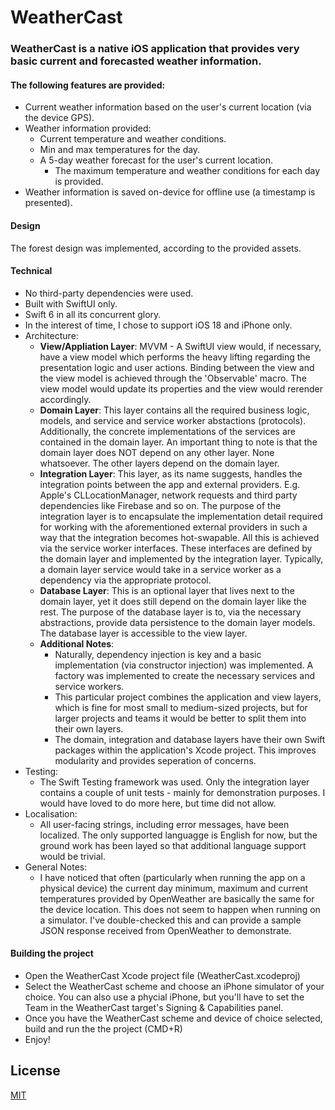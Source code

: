 # WeatherCast

### WeatherCast is a native iOS application that provides very basic current and forecasted weather information.

#### The following features are provided:

- Current weather information based on the user's current location (via the device GPS).
- Weather information provided:
  - Current temperature and weather conditions.
  - Min and max temperatures for the day.
  - A 5-day weather forecast for the user's current location.
    - The maximum temperature and weather conditions for each day is provided.
- Weather information is saved on-device for offline use (a timestamp is presented).

#### Design

The forest design was implemented, according to the provided assets.

#### Technical

- No third-party dependencies were used.
- Built with SwiftUI only.
- Swift 6 in all its concurrent glory.
- In the interest of time, I chose to support iOS 18 and iPhone only.
- Architecture:
  - **View/Appliation Layer**: MVVM - A SwiftUI view would, if necessary, have a view model which performs the heavy lifting regarding the presentation logic and user actions. Binding between the view and the view model is achieved through the 'Observable' macro. The view model would update its properties and the view would rerender accordingly.
  - **Domain Layer**: This layer contains all the required business logic, models, and service and service worker abstactions (protocols). Additionally, the concrete implementations of the services are contained in the domain layer. An important thing to note is that the domain layer does NOT depend on any other layer. None whatsoever. The other layers depend on the domain layer.
  - **Integration Layer**: This layer, as its name suggests, handles the integration points between the app and external providers. E.g. Apple's CLLocationManager, network requests and third party dependencies like Firebase and so on. The purpose of the integration layer is to encapsulate the implementation detail required for working with the aforementioned external providers in such a way that the integration becomes hot-swapable. All this is achieved via the service worker interfaces. These interfaces are defined by the domain layer and implemented by the integration layer. Typically, a domain layer service would take in a service worker as a dependency via the appropriate protocol.
  - **Database Layer**: This is an optional layer that lives next to the domain layer, yet it does still depend on the domain layer like the rest. The purpose of the database layer is to, via the necessary abstractions, provide data persistence to the domain layer models. The database layer is accessible to the view layer.
  - **Additional Notes**:
    - Naturally, dependency injection is key and a basic implementation (via constructor injection) was implemented. A factory was implemented to create the necessary services and service workers.
    - This particular project combines the application and view layers, which is fine for most small to medium-sized projects, but for larger projects and teams it would be better to split them into their own layers.
    - The domain, integration and database layers have their own Swift packages within the application's Xcode project. This improves modularity and provides seperation of concerns.
- Testing:
  - The Swift Testing framework was used. Only the integration layer contains a couple of unit tests - mainly for demonstration purposes. I would have loved to do more here, but time did not allow.
- Localisation:
  - All user-facing strings, including error messages, have been localized. The only supported languagge is English for now, but the ground work has been layed so that additional language support would be trivial.
- General Notes:
  - I have noticed that often (particularly when running the app on a physical device) the current day minimum, maximum and current temperatures provided by OpenWeather are basically the same for the device location. This does not seem to happen when running on a simulator. I've double-checked this and can provide a sample JSON response received from OpenWeather to demonstrate.

#### Building the project

- Open the WeatherCast Xcode project file (WeatherCast.xcodeproj)
- Select the WeatherCast scheme and choose an iPhone simulator of your choice. You can also use a phycial iPhone, but you'll have to set the Team in the WeatherCast target's Signing & Capabilities panel.
- Once you have the WeatherCast scheme and device of choice selected, build and run the the project (CMD+R)
- Enjoy!

## License

[MIT](https://choosealicense.com/licenses/mit/)
